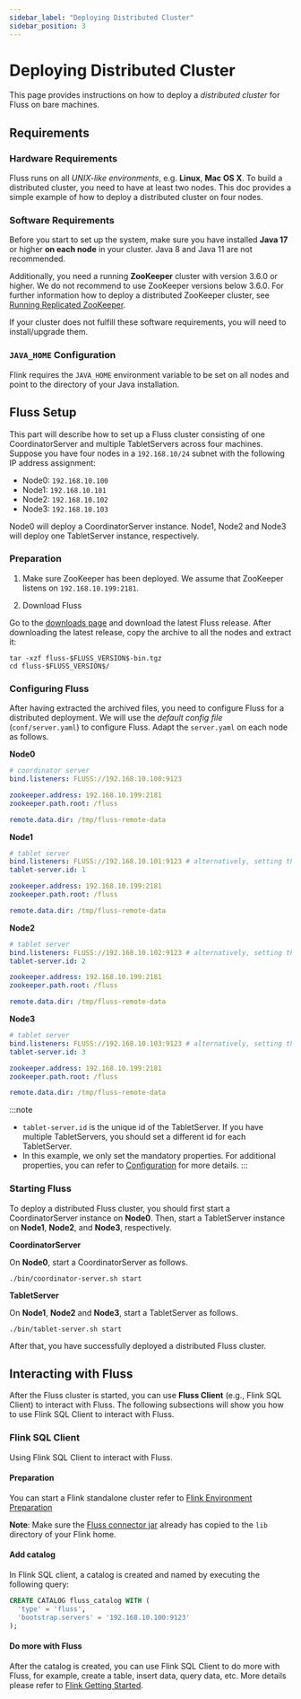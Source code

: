 ```yaml
---
sidebar_label: "Deploying Distributed Cluster"
sidebar_position: 3
---
```


<!--
 Copyright (c) 2025 Alibaba Group Holding Ltd.

 Licensed under the Apache License, Version 2.0 (the "License");
 you may not use this file except in compliance with the License.
 You may obtain a copy of the License at

      http://www.apache.org/licenses/LICENSE-2.0

 Unless required by applicable law or agreed to in writing, software
 distributed under the License is distributed on an "AS IS" BASIS,
 WITHOUT WARRANTIES OR CONDITIONS OF ANY KIND, either express or implied.
 See the License for the specific language governing permissions and
 limitations under the License.
-->

# Deploying Distributed Cluster

This page provides instructions on how to deploy a *distributed cluster* for Fluss on bare machines.


## Requirements

### Hardware Requirements

Fluss runs on all *UNIX-like environments*, e.g. **Linux**, **Mac OS X**.
To build a distributed cluster, you need to have at least two nodes.
This doc provides a simple example of how to deploy a distributed cluster on four nodes.

### Software Requirements

Before you start to set up the system, make sure you have installed **Java 17** or higher **on each node** in your cluster. 
Java 8 and Java 11 are not recommended.

Additionally, you need a running **ZooKeeper** cluster with version 3.6.0 or higher. 
We do not recommend to use ZooKeeper versions below 3.6.0.
For further information how to deploy a distributed ZooKeeper cluster, see [Running Replicated ZooKeeper](https://zookeeper.apache.org/doc/r3.6.0/zookeeperStarted.html#sc_RunningReplicatedZooKeeper).

If your cluster does not fulfill these software requirements, you will need to install/upgrade them.

### `JAVA_HOME` Configuration

Flink requires the `JAVA_HOME` environment variable to be set on all nodes and point to the directory of your Java installation.

## Fluss Setup

This part will describe how to set up a Fluss cluster consisting of one CoordinatorServer and multiple TabletServers
across four machines. Suppose you have four nodes in a `192.168.10/24` subnet with the following IP address assignment:
- Node0: `192.168.10.100`
- Node1: `192.168.10.101`
- Node2: `192.168.10.102`
- Node3: `192.168.10.103`

Node0 will deploy a CoordinatorServer instance. Node1, Node2 and Node3 will deploy one TabletServer instance, respectively.

### Preparation

1. Make sure ZooKeeper has been deployed. We assume that ZooKeeper listens on `192.168.10.199:2181`.

2. Download Fluss


Go to the [downloads page](/downloads) and download the latest Fluss release. After downloading the latest release, copy the archive to all the nodes and extract it:

```shell
tar -xzf fluss-$FLUSS_VERSION$-bin.tgz
cd fluss-$FLUSS_VERSION$/
```

### Configuring Fluss

After having extracted the archived files, you need to configure Fluss for a distributed deployment.
We will use the _default config file_ (`conf/server.yaml`) to configure Fluss.
Adapt the `server.yaml` on each node as follows.

**Node0**

```yaml title="server.yaml"
# coordinator server
bind.listeners: FLUSS://192.168.10.100:9123

zookeeper.address: 192.168.10.199:2181
zookeeper.path.root: /fluss

remote.data.dir: /tmp/fluss-remote-data
```

**Node1**

```yaml title="server.yaml"
# tablet server
bind.listeners: FLUSS://192.168.10.101:9123 # alternatively, setting the port to 0 assigns a random port
tablet-server.id: 1

zookeeper.address: 192.168.10.199:2181
zookeeper.path.root: /fluss

remote.data.dir: /tmp/fluss-remote-data
```

**Node2**

```yaml title="server.yaml"
# tablet server
bind.listeners: FLUSS://192.168.10.102:9123 # alternatively, setting the port to 0 assigns a random port
tablet-server.id: 2

zookeeper.address: 192.168.10.199:2181
zookeeper.path.root: /fluss

remote.data.dir: /tmp/fluss-remote-data
```

**Node3**
```yaml title="server.yaml"
# tablet server
bind.listeners: FLUSS://192.168.10.103:9123 # alternatively, setting the port to 0 assigns a random port
tablet-server.id: 3

zookeeper.address: 192.168.10.199:2181
zookeeper.path.root: /fluss

remote.data.dir: /tmp/fluss-remote-data
```

:::note
- `tablet-server.id` is the unique id of the TabletServer. If you have multiple TabletServers, you should set a different id for each TabletServer.
- In this example, we only set the mandatory properties. For additional properties, you can refer to [Configuration](maintenance/configuration.md) for more details.
  :::

### Starting Fluss

To deploy a distributed Fluss cluster, you should first start a CoordinatorServer instance on **Node0**. 
Then, start a TabletServer instance on **Node1**, **Node2**, and **Node3**, respectively.

**CoordinatorServer**

On **Node0**, start a CoordinatorServer as follows.
```shell
./bin/coordinator-server.sh start
```

**TabletServer**

On **Node1**, **Node2** and **Node3**, start a TabletServer as follows.
```shell
./bin/tablet-server.sh start
```

After that, you have successfully deployed a distributed Fluss cluster.

## Interacting with Fluss

After the Fluss cluster is started, you can use **Fluss Client** (e.g., Flink SQL Client) to interact with Fluss.
The following subsections will show you how to use Flink SQL Client to interact with Fluss.

### Flink SQL Client

Using Flink SQL Client to interact with Fluss.

#### Preparation

You can start a Flink standalone cluster refer to [Flink Environment Preparation](engine-flink/getting-started.md#preparation-when-using-flink-sql-client)

**Note**: Make sure the [Fluss connector jar](/downloads/) already has copied to the `lib` directory of your Flink home.

#### Add catalog

In Flink SQL client, a catalog is created and named by executing the following query:
```sql title="Flink SQL"
CREATE CATALOG fluss_catalog WITH (
  'type' = 'fluss',
  'bootstrap.servers' = '192.168.10.100:9123'
);
```

#### Do more with Fluss

After the catalog is created, you can use Flink SQL Client to do more with Fluss, for example, create a table, insert data, query data, etc.
More details please refer to [Flink Getting Started](engine-flink/getting-started.md).
